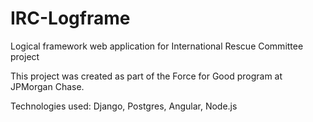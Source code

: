 # IRC-Logframe

Logical framework web application for International Rescue Committee project

This project was created as part of the Force for Good program at JPMorgan Chase. 

Technologies used: Django, Postgres, Angular, Node.js
